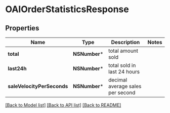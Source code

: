 # OAIOrderStatisticsResponse

## Properties
Name | Type | Description | Notes
------------ | ------------- | ------------- | -------------
**total** | **NSNumber*** | total amount sold | 
**last24h** | **NSNumber*** | total sold in last 24 hours | 
**saleVelocityPerSeconds** | **NSNumber*** | decimal average sales per second | 

[[Back to Model list]](../README.md#documentation-for-models) [[Back to API list]](../README.md#documentation-for-api-endpoints) [[Back to README]](../README.md)


